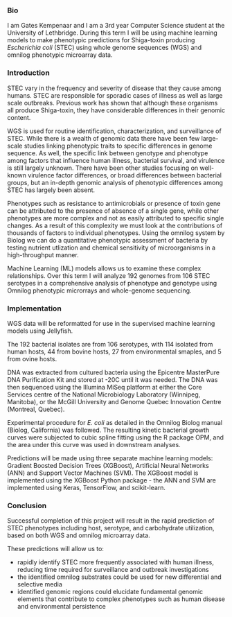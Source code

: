 ### Bio
I am Gates Kempenaar and I am a 3rd year Computer Science student at the University of Lethbridge. During this term I will be using machine learning models to make phenotypic predictions for Shiga-toxin producing _Escherichia coli_ (STEC) using whole genome sequences (WGS) and omnilog phenotypic microarray data.

### Introduction
STEC vary in the frequency and severity of disease that they cause among humans. STEC are responsible for sporadic cases of illness as well as large scale outbreaks. Previous work has shown that although these organisms all produce Shiga-toxin, they have considerable differences in their genomic content. 

WGS is used for routine identification, characterization, and surveillance of STEC. While there is a wealth of genomic data there have been few large-scale studies linking phenotypic traits to specific differences in genome sequence. As well, the specific link between genotype and phenotype among factors that influence human illness, bacterial survival, and virulence is still largely unknown. There have been other studies focusing on well-known virulence factor differences, or broad differences between bacterial groups, but an in-depth genomic analysis of phenotypic differences among STEC has largely been absent. 

Phenotypes such as resistance to antimicrobials or presence of toxin gene can be attributed to the presence of absence of a single gene, while other phenotypes are more complex and not as easily attributed to specific single changes. As a result of this complexity we must look at the contributions of thousands of factors to individual phenotypes. Using the omnilog system by Biolog we can do a quantitative phenotypic assessment of bacteria by testing nutrient utlization and chemical sensitivity of microorganisms in a high-throughput manner.

Machine Learning (ML) models allows us to examine these complex relationships. Over this term I will analyze 192 genomes from 106 STEC serotypes in a comprehensive analysis of phenotype and genotype using Omnilog phenotypic microrrays and whole-genome sequencing. 

### Implementation
WGS data will be reformatted for use in the supervised machine learning models using Jellyfish.

The 192 bacterial isolates are from 106 serotypes, with 114 isolated from human hosts, 44 from bovine hosts, 27 from environmental smaples, and 5 from ovine hosts. 

DNA was extracted from cultured bacteria using the Epicentre MasterPure DNA Purification Kit and stored at -20C until it was 
needed. The DNA was then sequenced using the Illumina MiSeq platform at either the Core Services centre of the National 
Microbiology Laboratory (Winnipeg, Manitoba), or the McGill University and Genome Quebec Innovation Centre (Montreal, Quebec).

Experimental procedure for _E. coli_ as detailed in the Omnilog Biolog manual (Biolog, California) was followed. The resulting kinetic bacterial growth curves were subjected to cubic spline fitting using the R package OPM, and the area under this curve was used in downstream analyses.

Predictions will be made using three separate machine learning models: Gradient Boosted Decision Trees (XGBoost), Artificial Neural Networks (ANN) and Support Vector Machines (SVM). The XGBoost model is implemented using the XGBoost Python package - the ANN and SVM are implemented using Keras, TensorFlow, and scikit-learn.

### Conclusion
Successful completion of this project will result in the rapid prediction of STEC phenotypes including host, serotype, and carbohydrate utilization, based on both WGS and omnilog microarray data. 

These predictions will allow us to:
- rapidly identify STEC more frequently associated with human illness, reducing time required for surveillance and outbreak investigations
- the identified omnilog substrates could be used for new differential and selective media
- identified genomic regions could elucidate fundamental genomic elements that contribute to complex phenotypes such as human disease and environmental persistence


